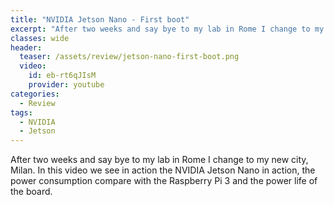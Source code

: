 ```yaml
---
title: "NVIDIA Jetson Nano - First boot"
excerpt: "After two weeks and say bye to my lab in Rome I change to my new city, Milan. In this video we see in action  the NVIDIA Jetson Nano in action, the power consumption compare with the Raspberry Pi 3 and the power life of the board."
classes: wide
header:
  teaser: /assets/review/jetson-nano-first-boot.png
  video:
    id: eb-rt6qJIsM
    provider: youtube
categories:
  - Review
tags:
  - NVIDIA
  - Jetson
---
```


After two weeks and say bye to my lab in Rome I change to my new city, Milan. In this video we see in action the NVIDIA Jetson Nano in action, the power consumption compare with the Raspberry Pi 3 and the power life of the board.
